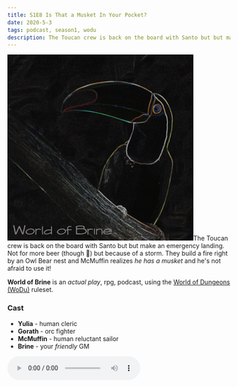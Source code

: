 ```yaml
---
title: S1E8 Is That a Musket In Your Pocket?
date: 2020-5-3
tags: podcast, season1, wodu
description: The Toucan crew is back on the board with Santo but but make an emergency landing. Not for more beer (though :thinking:) but because of a storm. They build a fire right by an Owl Bear nest and McMuffin realizes _he has a musket_ and he's not afraid to use it!
---
```


![thumb](assets/images/season1/image.png)The Toucan crew is back on the board with Santo but but make an emergency landing. Not for more beer (though :thinking:) but because of a storm. They build a fire right by an Owl Bear nest and McMuffin realizes _he has a musket_ and he's not afraid to use it!

**World of Brine** is an _actual play_,
rpg, podcast, using the [World of Dungeons (WoDu)](http://www.onesevendesign.com/dw/world_of_dungeons_1979.pdf) ruleset.

<break>

### Cast
- **Yulia** - human cleric
- **Gorath** - orc fighter
- **McMuffin** - human reluctant sailor
- **Brine** - your _friendly_ GM

<audio controls src="https://archive.org/download/s1e9-cloud_city/s1e8-is_that_a_musket_in_your_pocket.mp3"></audio>